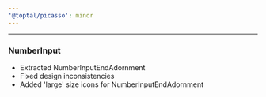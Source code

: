 ```yaml
---
'@toptal/picasso': minor
---
```


---
### NumberInput

- Extracted NumberInputEndAdornment
- Fixed design inconsistencies
- Added 'large' size icons for NumberInputEndAdornment

